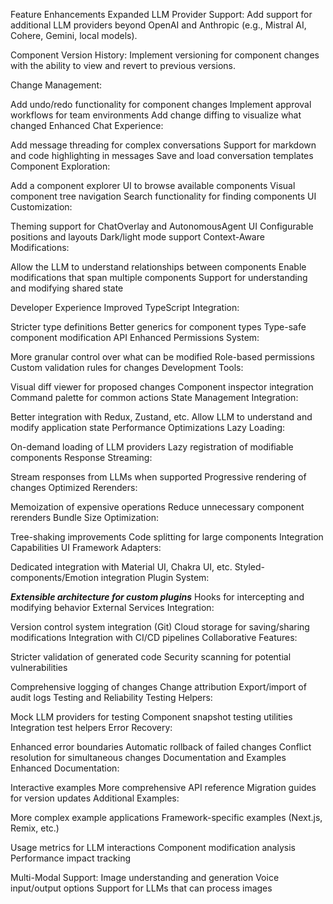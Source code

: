 Feature Enhancements
Expanded LLM Provider Support: Add support for additional LLM providers beyond OpenAI and Anthropic (e.g., Mistral AI, Cohere, Gemini, local models).

Component Version History: Implement versioning for component changes with the ability to view and revert to previous versions.

Change Management:

Add undo/redo functionality for component changes
Implement approval workflows for team environments
Add change diffing to visualize what changed
Enhanced Chat Experience:

Add message threading for complex conversations
Support for markdown and code highlighting in messages
Save and load conversation templates
Component Exploration:

Add a component explorer UI to browse available components
Visual component tree navigation
Search functionality for finding components
UI Customization:

Theming support for ChatOverlay and AutonomousAgent UI
Configurable positions and layouts
Dark/light mode support
Context-Aware Modifications:

Allow the LLM to understand relationships between components
Enable modifications that span multiple components
Support for understanding and modifying shared state

Developer Experience
Improved TypeScript Integration:

Stricter type definitions
Better generics for component types
Type-safe component modification API
Enhanced Permissions System:

More granular control over what can be modified
Role-based permissions
Custom validation rules for changes
Development Tools:

Visual diff viewer for proposed changes
Component inspector integration
Command palette for common actions
State Management Integration:

Better integration with Redux, Zustand, etc.
Allow LLM to understand and modify application state
Performance Optimizations
Lazy Loading:

On-demand loading of LLM providers
Lazy registration of modifiable components
Response Streaming:

Stream responses from LLMs when supported
Progressive rendering of changes
Optimized Rerenders:

Memoization of expensive operations
Reduce unnecessary component rerenders
Bundle Size Optimization:

Tree-shaking improvements
Code splitting for large components
Integration Capabilities
UI Framework Adapters:

Dedicated integration with Material UI, Chakra UI, etc.
Styled-components/Emotion integration
Plugin System:

***Extensible architecture for custom plugins***
Hooks for intercepting and modifying behavior
External Services Integration:

Version control system integration (Git)
Cloud storage for saving/sharing modifications
Integration with CI/CD pipelines
Collaborative Features:

Stricter validation of generated code
Security scanning for potential vulnerabilities


Comprehensive logging of changes
Change attribution
Export/import of audit logs
Testing and Reliability
Testing Helpers:

Mock LLM providers for testing
Component snapshot testing utilities
Integration test helpers
Error Recovery:

Enhanced error boundaries
Automatic rollback of failed changes
Conflict resolution for simultaneous changes
Documentation and Examples
Enhanced Documentation:

Interactive examples
More comprehensive API reference
Migration guides for version updates
Additional Examples:

More complex example applications
Framework-specific examples (Next.js, Remix, etc.)

Usage metrics for LLM interactions
Component modification analysis
Performance impact tracking

Multi-Modal Support:
Image understanding and generation
Voice input/output options
Support for LLMs that can process images